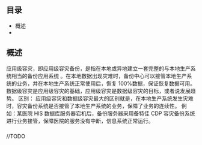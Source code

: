## 目录

- 概述
-

## 概述

应用级容灾，即应用级容灾备份，是指在本地或异地建立一套完整的与本地生产系统相当的备份应用系统 。在本地数据出现灾难时，备份中心可以接管本地生产系统的业务，并在本地生产系统正常使用后，恢复 100%数据，保证恢复数据可用。
数据级容灾是应用级容灾的基础，应用级容灾是数据级容灾的目标，或者说发展趋势。
区别：
应用级容灾和数据级容灾最大的区别就是，在本地生产系统发生灾难时，容灾备份系统是否接管了本地生产系统的业务，保障了业务的连续性。
例如：某医院 HIS 数据库服务器宕机后，备份服务器采用备特佳 CDP 容灾备份系统进行业务接管，保障医院的服务没有中断，信息系统正常运行。

###

//TODO
